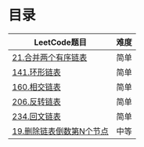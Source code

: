 # 目录
| LeetCode题目 | 难度 |
| ------ | --- | 
| [21.合并两个有序链表](https://leetcode.cn/problems/merge-two-sorted-lists/)  | 简单 |
| [141.环形链表](https://leetcode.cn/problems/linked-list-cycle/) | 简单 |
| [160.相交链表](https://leetcode.cn/problems/intersection-of-two-linked-lists/)  | 简单 |
| [206.反转链表](https://leetcode.cn/problems/reverse-linked-list/)  | 简单 |
| [234.回文链表](https://leetcode.cn/problems/palindrome-linked-list/)  | 简单 |
| [19.删除链表倒数第N个节点](https://leetcode.cn/problems/remove-nth-node-from-end-of-list/)  | 中等 |